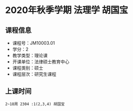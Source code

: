 # 2020年秋季学期 法理学 胡国宝






## 课程信息

- 课程号：JM10003.01
- 学分：2
- 教学类型：理论课
- 开课单位：法律硕士教育中心
- 课程类别：硕士
- 课程层次：研究生课程

## 上课时间

```
2~18周 2304 :1(2,3,4) 胡国宝
```

